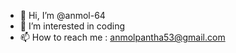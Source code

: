 - 👋 Hi, I’m @anmol-64
- 👀 I’m interested in coding
- 📫 How to reach me : anmolpantha53@gmail.com


<!---
anmol-64/anmol-64 is a ✨ special ✨ repository because its `README.md` (this file) appears on your GitHub profile.
You can click the Preview link to take a look at your changes.
--->
